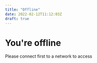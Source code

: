 ```yaml
---
title: "Offline"
date: 2022-02-12T11:12:03Z
draft: true
---
```

# You're offline
Please connect first to a network to access
